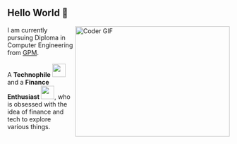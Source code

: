 ## Hello World :wave:

<!--
![](https://komarev.com/ghpvc/?username=rudrabarad&style=flat)
-->

<img align="right" alt="Coder GIF" height=250 width=350 src="https://thumbs.gfycat.com/EvilNextDevilfish-small.gif" />

I am currently pursuing Diploma in Computer Engineering from [GPM](https://gpmumbai.ac.in/gpmweb/). <br><br>
A **Technophile** <img src="https://github.com/rudrabarad/rudrabarad/blob/master/Assets/Developer.gif" width="30px"> and a **Finance Enthusiast** <img src="https://github.com/rudrabarad/rudrabarad/blob/master/Assets/Designer.gif" width="30px">, who is obsessed with the idea of finance and tech to explore various things.

<br>
